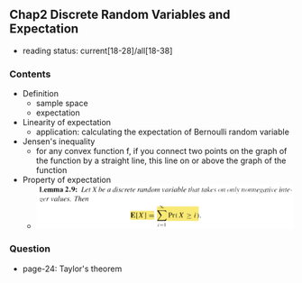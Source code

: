 ## Chap2 Discrete Random Variables and Expectation

- reading status: current[18-28]/all[18-38]

### Contents
- Definition
    - sample space
    - expectation
- Linearity of expectation
    - application: calculating the expectation of Bernoulli random variable
- Jensen's inequality
    - for any convex function f, if you connect two points on the graph of the function by a straight line, this line on or above the graph of the function
- Property of expectation
    - ![Lemma 2.9](./figs/lemma2-9.PNG)

    
### Question
- page-24: Taylor's theorem
